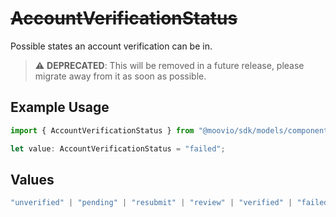 # ~~AccountVerificationStatus~~

Possible states an account verification can be in.

> :warning: **DEPRECATED**: This will be removed in a future release, please migrate away from it as soon as possible.

## Example Usage

```typescript
import { AccountVerificationStatus } from "@moovio/sdk/models/components";

let value: AccountVerificationStatus = "failed";
```

## Values

```typescript
"unverified" | "pending" | "resubmit" | "review" | "verified" | "failed"
```
